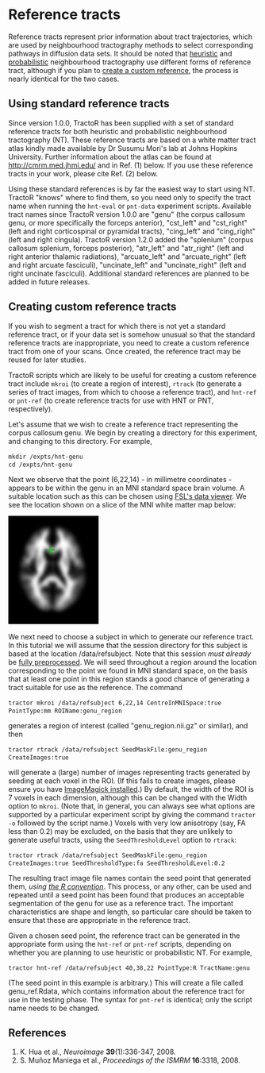 # Reference tracts

Reference tracts represent prior information about tract trajectories, which are used by neighbourhood tractography methods to select corresponding pathways in diffusion data sets. It should be noted that [heuristic](HNT-tutorial.html) and [probabilistic](PNT-tutorial.html) neighbourhood tractography use different forms of reference tract, although if you plan to [create a custom reference](#creating-custom-reference-tracts), the process is nearly identical for the two cases.

## Using standard reference tracts

Since version 1.0.0, TractoR has been supplied with a set of standard reference tracts for both heuristic and probabilistic neighbourhood tractography (NT). These reference tracts are based on a white matter tract atlas kindly made available by Dr Susumu Mori's lab at Johns Hopkins University. Further information about the atlas can be found at <http://cmrm.med.jhmi.edu/> and in Ref. (1) below. If you use these reference tracts in your work, please cite Ref. (2) below.

Using these standard references is by far the easiest way to start using NT. TractoR "knows" where to find them, so you need only to specify the tract name when running the `hnt-eval` or `pnt-data` experiment scripts. Available tract names since TractoR version 1.0.0 are "genu" (the corpus callosum genu, or more specifically the forceps anterior), "cst_left" and "cst_right" (left and right corticospinal or pyramidal tracts), "cing_left" and "cing_right" (left and right cingula). TractoR version 1.2.0 added the "splenium" (corpus callosum splenium, forceps posterior), "atr_left" and "atr_right" (left and right anterior thalamic radiations), "arcuate_left" and "arcuate_right" (left and right arcuate fasciculi), "uncinate_left" and "uncinate_right" (left and right uncinate fasciculi). Additional standard references are planned to be added in future releases.

## Creating custom reference tracts

If you wish to segment a tract for which there is not yet a standard reference tract, or if your data set is somehow unusual so that the standard reference tracts are inappropriate, you need to create a custom reference tract from one of your scans. Once created, the reference tract may be reused for later studies.

TractoR scripts which are likely to be useful for creating a custom reference tract include `mkroi` (to create a region of interest), `rtrack` (to generate a series of tract images, from which to choose a reference tract), and `hnt-ref` or `pnt-ref` (to create reference tracts for use with HNT or PNT, respectively).

Let's assume that we wish to create a reference tract representing the corpus callosum genu. We begin by creating a directory for this experiment, and changing to this directory. For example,

    mkdir /expts/hnt-genu
    cd /expts/hnt-genu

Next we observe that the point (6,22,14) - in millimetre coordinates - appears to be within the genu in an MNI standard space brain volume. A suitable location such as this can be chosen using [FSL's data viewer](http://www.fmrib.ox.ac.uk/fsl/fslview/index.html). We see the location shown on a slice of the MNI white matter map below:

![genu seed point location](genu-point.png)

We next need to choose a subject in which to generate our reference tract. In this tutorial we will assume that the session directory for this subject is based at the location /data/refsubject. Note that this session *must already* be [fully preprocessed](diffusion-preprocessing.html). We will seed throughout a region around the location corresponding to the point we found in MNI standard space, on the basis that at least one point in this region stands a good chance of generating a tract suitable for use as the reference. The command

    tractor mkroi /data/refsubject 6,22,14 CentreInMNISpace:true PointType:mm ROIName:genu_region

generates a region of interest (called "genu_region.nii.gz" or similar), and then

    tractor rtrack /data/refsubject SeedMaskFile:genu_region CreateImages:true

will generate a (large) number of images representing tracts generated by seeding at each voxel in the ROI. (If this fails to create images, please ensure you have [ImageMagick installed](getting-started.html).) By default, the width of the ROI is 7 voxels in each dimension, although this can be changed with the Width option to `mkroi`. (Note that, in general, you can always see what options are supported by a particular experiment script by giving the command `tractor -o` followed by the script name.) Voxels with very low anisotropy (say, FA less than 0.2) may be excluded, on the basis that they are unlikely to generate useful tracts, using the `SeedThresholdLevel` option to `rtrack`:

    tractor rtrack /data/refsubject SeedMaskFile:genu_region CreateImages:true SeedThresholdType:fa SeedThresholdLevel:0.2

The resulting tract image file names contain the seed point that generated them, *using [the R convention](conventions.html)*. This process, or any other, can be used and repeated until a seed point has been found that produces an acceptable segmentation of the genu for use as a reference tract. The important characteristics are shape and length, so particular care should be taken to ensure that these are appropriate in the reference tract.

Given a chosen seed point, the reference tract can be generated in the appropriate form using the `hnt-ref` or `pnt-ref` scripts, depending on whether you are planning to use heuristic or probabilistic NT. For example,

    tractor hnt-ref /data/refsubject 40,38,22 PointType:R TractName:genu

(The seed point in this example is arbitrary.) This will create a file called genu_ref.Rdata, which contains information about the reference tract for use in the testing phase. The syntax for `pnt-ref` is identical; only the script name needs to be changed.

## References

1. K. Hua et al., *Neuroimage* **39**(1):336-347, 2008.
2. S. Muñoz Maniega et al., *Proceedings of the ISMRM* **16**:3318, 2008.